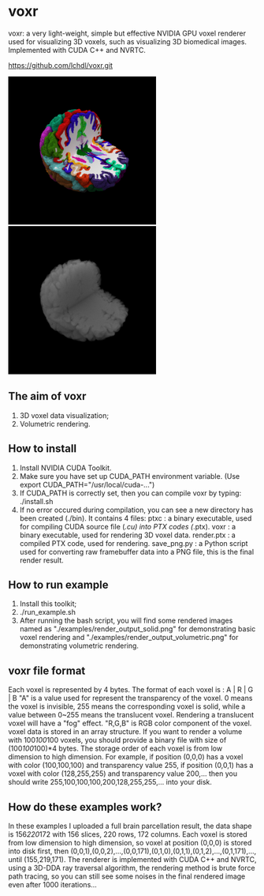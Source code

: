 # voxr
voxr: a very light-weight, simple but effective NVIDIA GPU voxel renderer used for visualizing 3D voxels, such as visualizing 3D biomedical images. Implemented with CUDA C++ and NVRTC.

https://github.com/lchdl/voxr.git

<img src="https://github.com/lchdl/voxr/blob/master/render_output_solid.png" width="300">
<img src="https://github.com/lchdl/voxr/blob/master/render_output_volumetric.png" width="300">

## The aim of voxr
1. 3D voxel data visualization;
2. Volumetric rendering.

## How to install
1. Install NVIDIA CUDA Toolkit.
2. Make sure you have set up CUDA_PATH environment variable.
   (Use export CUDA_PATH="/usr/local/cuda-...")
3. If CUDA_PATH is correctly set, then you can compile voxr by typing:
   ./install.sh
4. If no error occured during compilation, you can see a new directory has been created (./bin). It contains 4 files:
   ptxc : a binary executable, used for compiling CUDA source file (*.cu) into PTX codes (*.ptx).
   voxr : a binary executable, used for rendering 3D voxel data.
   render.ptx : a compiled PTX code, used for rendering.
   save_png.py : a Python script used for converting raw framebuffer data into a PNG file, this is the final render result.

## How to run example
1. Install this toolkit;
2. ./run_example.sh
3. After running the bash script, you will find some rendered images named as "./examples/render_output_solid.png" for demonstrating basic voxel rendering and "./examples/render_output_volumetric.png" for demonstrating volumetric rendering.

## voxr file format
Each voxel is represented by 4 bytes. The format of each voxel is : A | R | G | B
"A" is a value used for represent the transparency of the voxel. 0 means the voxel is invisible, 255 means the corresponding voxel is solid, while a value between 0~255 means the translucent voxel. Rendering a translucent voxel will have a "fog" effect.
"R,G,B" is RGB color component of the voxel.
voxel data is stored in an array structure. If you want to render a volume with 100*100*100 voxels, you should provide a binary file with size of (100*100*100)*4 bytes. The storage order of each voxel is from low dimension to high dimension. 
For example, if position (0,0,0) has a voxel with color (100,100,100) and transparency value 255, if position (0,0,1) has a voxel with color (128,255,255) and transparency value 200,... then you should write 255,100,100,100,200,128,255,255,... into your disk.

## How do these examples work?
In these examples I uploaded a full brain parcellation result, the data shape is 156*220*172 with 156 slices, 220 rows, 172 columns. Each voxel is stored from low dimension to high dimension, so voxel at position (0,0,0) is stored into disk first, then (0,0,1),(0,0,2),...,(0,0,171),(0,1,0),(0,1,1),(0,1,2),...,(0,1,171),..., until (155,219,171).
The renderer is implemented with CUDA C++ and NVRTC, using a 3D-DDA ray traversal algorithm, the rendering method is brute force path tracing, so you can still see some noises in the final rendered image even after 1000 iterations...

